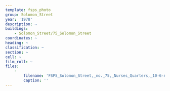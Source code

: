 ```yaml
---
template: fsps_photo
group: Solomon_Street
year: '1978'
description: ~
buildings:
    - Solomon_Street/75_Solomon_Street
coordinates: ~
heading: ~
classification: ~
section: ~
cell: ~
film_roll: ~
files:
    -
        filename: 'FSPS_Solomon_Street,_no._75,_Nurses_Quarters,_10-6-A_1978.png'
        caption: ''
---
```

